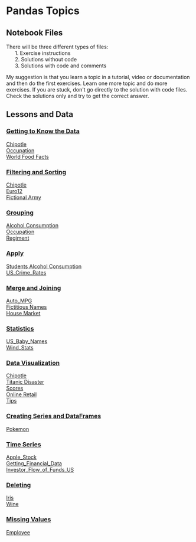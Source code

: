 # Pandas Topics

## Notebook Files

There will be three different types of files:  
&nbsp;&nbsp;&nbsp;&nbsp;&nbsp;&nbsp;1. Exercise instructions  
&nbsp;&nbsp;&nbsp;&nbsp;&nbsp;&nbsp;2. Solutions without code  
&nbsp;&nbsp;&nbsp;&nbsp;&nbsp;&nbsp;3. Solutions with code and comments

My suggestion is that you learn a topic in a tutorial, video or documentation and then do the first exercises.
Learn one more topic and do more exercises. If you are stuck, don't go directly to the solution with code files. Check the solutions only and try to get the correct answer.


## Lessons and Data

### [Getting to Know the Data](https://github.com/kipronokoech/pandas_topics/tree/master/01_Getting_%26_Knowing_Your_Data)  
[Chipotle](https://github.com/kipronokoech/pandas_topics/tree/master/01_Getting_%26_Knowing_Your_Data/Chipotle)  
[Occupation](https://github.com/kipronokoech/pandas_topics/tree/master/01_Getting_%26_Knowing_Your_Data/Occupation)  
[World Food Facts](https://github.com/kipronokoech/pandas_topics/tree/master/01_Getting_%26_Knowing_Your_Data/World%20Food%20Facts)

### [Filtering and Sorting](https://github.com/kipronokoech/pandas_topics/tree/master/02_Filtering_%26_Sorting)
[Chipotle](https://github.com/kipronokoech/pandas_topics/tree/master/02_Filtering_%26_Sorting/Chipotle)  
[Euro12](https://github.com/kipronokoech/pandas_topics/tree/master/02_Filtering_%26_Sorting/Euro12)  
[Fictional Army](https://github.com/kipronokoech/pandas_topics/tree/master/02_Filtering_%26_Sorting/Fictional%20Army)

### [Grouping](https://github.com/kipronokoech/pandas_topics/tree/master/03_Grouping)
[Alcohol Consumption](https://github.com/kipronokoech/pandas_topics/tree/master/03_Grouping/Alcohol_Consumption)  
[Occupation](https://github.com/kipronokoech/pandas_topics/tree/master/03_Grouping/Occupation)  
[Regiment](https://github.com/kipronokoech/pandas_topics/tree/master/03_Grouping/Regiment)

### [Apply](https://github.com/kipronokoech/pandas_topics/tree/master/04_Apply)
[Students Alcohol Consumption](https://github.com/kipronokoech/pandas_topics/tree/master/04_Apply/Students_Alcohol_Consumption)  
[US_Crime_Rates](https://github.com/kipronokoech/pandas_topics/tree/master/04_Apply/US_Crime_Rates)     

### [Merge and Joining](https://github.com/kipronokoech/pandas_topics/tree/master/05_Merge_and_Joining)
[Auto_MPG](https://github.com/kipronokoech/pandas_topics/tree/master/05_Merge_and_Joining/Auto_MPG)  
[Fictitious Names](https://github.com/kipronokoech/pandas_topics/tree/master/05_Merge_and_Joining/Fictitous%20Names)  
[House Market](https://github.com/kipronokoech/pandas_topics/tree/master/05_Merge_and_Joining/Housing%20Market)  

### [Statistics](https://github.com/kipronokoech/pandas_topics/tree/master/06_Statistics)
[US_Baby_Names](https://github.com/kipronokoech/pandas_topics/tree/master/06_Statistics/US_Baby_Names)  
[Wind_Stats](https://github.com/kipronokoech/pandas_topics/tree/master/06_Statistics/Wind_Stats)

### [Data Visualization](https://github.com/kipronokoech/pandas_topics/tree/master/07_Data_Visualization)
[Chipotle](https://github.com/kipronokoech/pandas_topics/tree/master/07_Data_Visualization/Chipotle)  
[Titanic Disaster](https://github.com/kipronokoech/pandas_topics/tree/master/07_Data_Visualization/Titanic_Desaster)  
[Scores](https://github.com/kipronokoech/pandas_topics/tree/master/07_Data_Visualization/Scores)  
[Online Retail](https://github.com/kipronokoech/pandas_topics/tree/master/07_Data_Visualization/Online_Retail)  
[Tips](https://github.com/kipronokoech/pandas_topics/tree/master/07_Data_Visualization/Tips)  

### [Creating Series and DataFrames](https://github.com/kipronokoech/pandas_topics/tree/master/08_Creating_Series_and_DataFrames)  
[Pokemon](https://github.com/kipronokoech/pandas_topics/tree/master/08_Creating_Series_and_DataFrames/Pokemon)  

### [Time Series](https://github.com/kipronokoech/pandas_topics/tree/master/09_Time_Series)  
[Apple_Stock](https://github.com/kipronokoech/pandas_topics/tree/master/09_Time_Series/Apple_Stock)  
[Getting_Financial_Data](https://github.com/kipronokoech/pandas_topics/tree/master/09_Time_Series/Getting_Financial_Data)  
[Investor_Flow_of_Funds_US](https://github.com/kipronokoech/pandas_topics/tree/master/09_Time_Series/Getting_Financial_Data)  

### [Deleting](https://github.com/kipronokoech/pandas_topics/tree/master/10_Deleting)  
[Iris](https://github.com/kipronokoech/pandas_topics/tree/master/10_Deleting/Iris)  
[Wine](https://github.com/kipronokoech/pandas_topics/tree/master/10_Deleting/Wine)  

### [Missing Values](https://github.com/kipronokoech/pandas_topics/tree/master/12_Missing_Values)  
[Employee](https://github.com/kipronokoech/pandas_topics/tree/master/12_Missing_Values/Employee)

